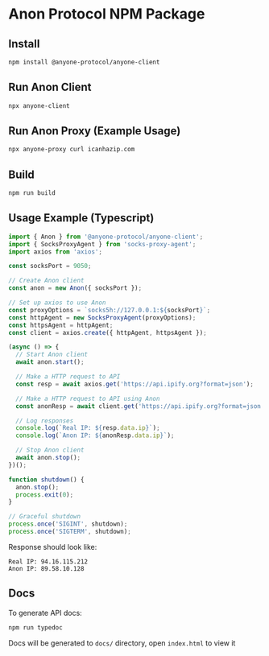 # Anon Protocol NPM Package

## Install

```sh
npm install @anyone-protocol/anyone-client
```

## Run Anon Client

```sh
npx anyone-client
```

## Run Anon Proxy (Example Usage)

```sh
npx anyone-proxy curl icanhazip.com
```

## Build

```sh
npm run build
```

## Usage Example (Typescript)

```typescript
import { Anon } from '@anyone-protocol/anyone-client';
import { SocksProxyAgent } from 'socks-proxy-agent';
import axios from 'axios';

const socksPort = 9050;

// Create Anon client
const anon = new Anon({ socksPort });

// Set up axios to use Anon
const proxyOptions = `socks5h://127.0.0.1:${socksPort}`;
const httpAgent = new SocksProxyAgent(proxyOptions);
const httpsAgent = httpAgent;
const client = axios.create({ httpAgent, httpsAgent });

(async () => {
  // Start Anon client
  await anon.start();

  // Make a HTTP request to API
  const resp = await axios.get('https://api.ipify.org?format=json');

  // Make a HTTP request to API using Anon
  const anonResp = await client.get('https://api.ipify.org?format=json');

  // Log responses
  console.log(`Real IP: ${resp.data.ip}`);
  console.log(`Anon IP: ${anonResp.data.ip}`);

  // Stop Anon client
  await anon.stop();
})();

function shutdown() {
  anon.stop();
  process.exit(0);
}

// Graceful shutdown
process.once('SIGINT', shutdown);
process.once('SIGTERM', shutdown);
```

Response should look like:

```
Real IP: 94.16.115.212
Anon IP: 89.58.10.128
```

## Docs

To generate API docs:

```sh
npm run typedoc
```

Docs will be generated to `docs/` directory, open `index.html` to view it